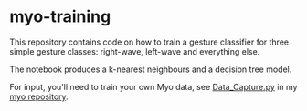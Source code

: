 # myo-training

This repository contains code on how to train a gesture classifier for three simple gesture
classes: right-wave, left-wave and everything else.

The notebook produces a k-nearest neighbours and a decision tree model.

For input, you'll need to train your own Myo data, see
[Data_Capture.py](https://github.com/Jegp/myo/blob/master/scripts/Data_Capture.py) in my [myo
repository](https://github.com/Jegp/myo).
